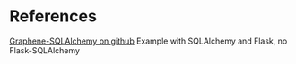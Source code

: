# References

[Graphene-SQLAlchemy on github](https://github.com/graphql-python/graphene-sqlalchemy) Example with SQLAlchemy and Flask, no Flask-SQLAlchemy